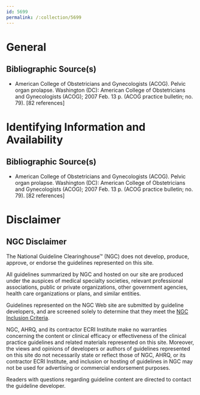 ```yaml
---
id: 5699
permalink: /:collection/5699
---
```


# General

## Bibliographic Source(s)

- American College of Obstetricians and Gynecologists (ACOG). Pelvic organ prolapse. Washington (DC): American College of Obstetricians and Gynecologists (ACOG); 2007 Feb. 13 p. (ACOG practice bulletin; no. 79). [82 references]

# Identifying Information and Availability

## Bibliographic Source(s)

- American College of Obstetricians and Gynecologists (ACOG). Pelvic organ prolapse. Washington (DC): American College of Obstetricians and Gynecologists (ACOG); 2007 Feb. 13 p. (ACOG practice bulletin; no. 79). [82 references]

# Disclaimer

## NGC Disclaimer

The National Guideline Clearinghouse™ (NGC) does not develop, produce, approve, or endorse the guidelines represented on this site.

All guidelines summarized by NGC and hosted on our site are produced under the auspices of medical specialty societies, relevant professional associations, public or private organizations, other government agencies, health care organizations or plans, and similar entities.

Guidelines represented on the NGC Web site are submitted by guideline developers, and are screened solely to determine that they meet the [NGC Inclusion Criteria](/help-and-about/summaries/inclusion-criteria).

NGC, AHRQ, and its contractor ECRI Institute make no warranties concerning the content or clinical efficacy or effectiveness of the clinical practice guidelines and related materials represented on this site. Moreover, the views and opinions of developers or authors of guidelines represented on this site do not necessarily state or reflect those of NGC, AHRQ, or its contractor ECRI Institute, and inclusion or hosting of guidelines in NGC may not be used for advertising or commercial endorsement purposes.

Readers with questions regarding guideline content are directed to contact the guideline developer.

